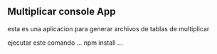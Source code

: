 ## Multiplicar console App

esta es una aplicacion para generar archivos de tablas de multiplicar

ejecutar este comando
...
npm install
...